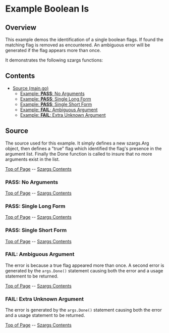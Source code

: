 <!---
   Szerszam argument library: szargs.
   Copyright (C) 2024  Leslie Dancsecs

   This program is free software: you can redistribute it and/or modify
   it under the terms of the GNU General Public License as published by
   the Free Software Foundation, either version 3 of the License, or
   (at your option) any later version.

   This program is distributed in the hope that it will be useful,
   but WITHOUT ANY WARRANTY; without even the implied warranty of
   MERCHANTABILITY or FITNESS FOR A PARTICULAR PURPOSE.  See the
   GNU General Public License for more details.

   You should have received a copy of the GNU General Public License
   along with this program.  If not, see <https://www.gnu.org/licenses/>.
-->

# Example Boolean Is


## Overview

This example demos the identification of a single boolean flags.  If found the
matching flag is removed as encountered.  An ambiguous error will be
generated if the flag appears more than once.

It demonstrates the following szargs functions:

<!--- gotomd::dcln::./../../New Args.Is Args.Done Args.HasErr Args.Err Args.Usage -->

## Contents

- [Source (main.go)](#source)
    - [Example: **PASS**: No Arguments](#pass-no-arguments)
    - [Example: **PASS**: Single Long Form](#pass-single-long-form)
    - [Example: **PASS**: Single Short Form](#pass-single-short-form)
    - [Example: **FAIL**: Ambiguous Argument](#fail-ambiguous-argument)
    - [Example: **FAIL**: Extra Unknown Argument](#fail-extra-unknown-argument)

## Source

The source used for this example.  It simply defines a new szargs.Arg object,
then defines a "true" flag which identified the flag's presence in the
argument list.  Finally the Done function is called to insure that no more
arguments exist in the list.

<!--- gotomd::file::./main.go -->

[Top of Page](#example-boolean-is) --
[Szargs Contents](../../README.md#contents)

### **PASS**: No Arguments

<!--- gotomd::run::./. -->

[Top of Page](#example-boolean-is) --
[Szargs Contents](../../README.md#contents)

### **PASS**: Single Long Form

<!--- gotomd::run::./. --true -->

[Top of Page](#example-boolean-is) --
[Szargs Contents](../../README.md#contents)

### **PASS**: Single Short Form

<!--- gotomd::run::./. -t -->

[Top of Page](#example-boolean-is) --
[Szargs Contents](../../README.md#contents)


### **FAIL**: Ambiguous Argument

The error is because a true flag appeared more than once.  A second error is
generated by the ```args.Done()``` statement causing both the error and a
usage statement to be returned.

<!--- gotomd::run::./. --true -t -->

[Top of Page](#example-boolean-is) --
[Szargs Contents](../../README.md#contents)

### **FAIL**: Extra Unknown Argument

The error is generated by the ```args.Done()``` statement causing both the
error and a usage statement to be returned.

<!--- gotomd::run::./. --true extraUnknownArgument -->

[Top of Page](#example-boolean-is) --
[Szargs Contents](../../README.md#contents)


